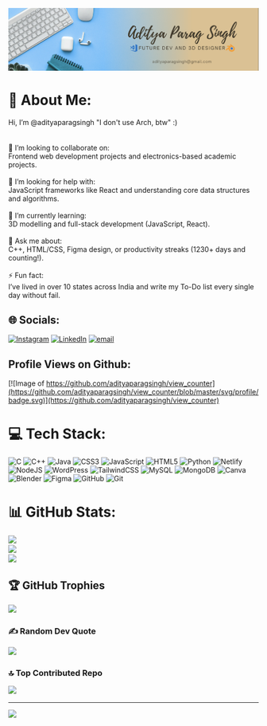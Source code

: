 ![Banner](./banner.png)  
# 💫 About Me:
Hi, I’m @adityaparagsingh "I don't use Arch, btw" :)<br><br><br>👯 I’m looking to collaborate on:<br>Frontend web development projects and electronics-based academic projects.<br><br>🤝 I’m looking for help with:<br>JavaScript frameworks like React and understanding core data structures and algorithms.<br><br>🌱 I’m currently learning:<br>3D modelling and full-stack development (JavaScript, React).<br><br>💬 Ask me about:<br>C++, HTML/CSS, Figma design, or productivity streaks (1230+ days and counting!).<br><br>⚡ Fun fact:<br>I’ve lived in over 10 states across India and write my To-Do list every single day without fail.


## 🌐 Socials:
[![Instagram](https://img.shields.io/badge/Instagram-%23E4405F.svg?logo=Instagram&logoColor=white)](https://instagram.com/adityaparagsingh) [![LinkedIn](https://img.shields.io/badge/LinkedIn-%230077B5.svg?logo=linkedin&logoColor=white)](https://linkedin.com/in/aditya-parag-singh-68576b31a) [![email](https://img.shields.io/badge/Email-D14836?logo=gmail&logoColor=white)](mailto:adityaparagsingh@gmail.com) 

## Profile Views on Github:
[![Image of https://github.com/adityaparagsingh/view_counter](https://github.com/adityaparagsingh/view_counter/blob/master/svg/profile/badge.svg)](https://github.com/adityaparagsingh/view_counter)

# 💻 Tech Stack:
![C](https://img.shields.io/badge/c-%2300599C.svg?style=plastic&logo=c&logoColor=white) ![C++](https://img.shields.io/badge/c++-%2300599C.svg?style=plastic&logo=c%2B%2B&logoColor=white) ![Java](https://img.shields.io/badge/java-%23ED8B00.svg?style=plastic&logo=openjdk&logoColor=white) ![CSS3](https://img.shields.io/badge/css3-%231572B6.svg?style=plastic&logo=css3&logoColor=white) ![JavaScript](https://img.shields.io/badge/javascript-%23323330.svg?style=plastic&logo=javascript&logoColor=%23F7DF1E) ![HTML5](https://img.shields.io/badge/html5-%23E34F26.svg?style=plastic&logo=html5&logoColor=white) ![Python](https://img.shields.io/badge/python-3670A0?style=plastic&logo=python&logoColor=ffdd54) ![Netlify](https://img.shields.io/badge/netlify-%23000000.svg?style=plastic&logo=netlify&logoColor=#00C7B7) ![NodeJS](https://img.shields.io/badge/node.js-6DA55F?style=plastic&logo=node.js&logoColor=white) ![WordPress](https://img.shields.io/badge/WordPress-%23117AC9.svg?style=plastic&logo=WordPress&logoColor=white) ![TailwindCSS](https://img.shields.io/badge/tailwindcss-%2338B2AC.svg?style=plastic&logo=tailwind-css&logoColor=white) ![MySQL](https://img.shields.io/badge/mysql-4479A1.svg?style=plastic&logo=mysql&logoColor=white) ![MongoDB](https://img.shields.io/badge/MongoDB-%234ea94b.svg?style=plastic&logo=mongodb&logoColor=white) ![Canva](https://img.shields.io/badge/Canva-%2300C4CC.svg?style=plastic&logo=Canva&logoColor=white) ![Blender](https://img.shields.io/badge/blender-%23F5792A.svg?style=plastic&logo=blender&logoColor=white) ![Figma](https://img.shields.io/badge/figma-%23F24E1E.svg?style=plastic&logo=figma&logoColor=white) ![GitHub](https://img.shields.io/badge/github-%23121011.svg?style=plastic&logo=github&logoColor=white) ![Git](https://img.shields.io/badge/git-%23F05033.svg?style=plastic&logo=git&logoColor=white)
# 📊 GitHub Stats:
![](https://github-readme-stats.vercel.app/api?username=adityaparagsingh&theme=blue-green&hide_border=false&include_all_commits=true&count_private=true)<br/>
![](https://nirzak-streak-stats.vercel.app/?user=adityaparagsingh&theme=blue-green&hide_border=false)<br/>
![](https://github-readme-stats.vercel.app/api/top-langs/?username=adityaparagsingh&theme=blue-green&hide_border=false&include_all_commits=true&count_private=true&layout=compact)

## 🏆 GitHub Trophies
![](https://github-profile-trophy.vercel.app/?username=adityaparagsingh&theme=radical&no-frame=false&no-bg=false&margin-w=4)

### ✍️ Random Dev Quote
![](https://quotes-github-readme.vercel.app/api?type=vetical&theme=tokyonight)

### 🔝 Top Contributed Repo
![](https://github-contributor-stats.vercel.app/api?username=adityaparagsingh&limit=5&theme=blue-green&combine_all_yearly_contributions=true)

---
[![](https://visitcount.itsvg.in/api?id=adityaparagsingh&icon=0&color=0)](https://visitcount.itsvg.in)

<!-- Created by Aditya -->
